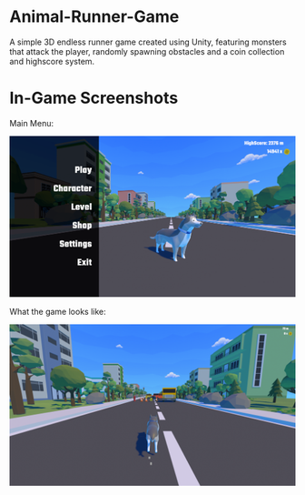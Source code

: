 # Animal-Runner-Game

A simple 3D endless runner game created using Unity, featuring monsters that attack the player, randomly spawning obstacles and a coin collection and highscore system.

# In-Game Screenshots

Main Menu:

![Main Menu](Screenshots/0.png)

What the game looks like:

![First stage](Screenshots/1.png)
